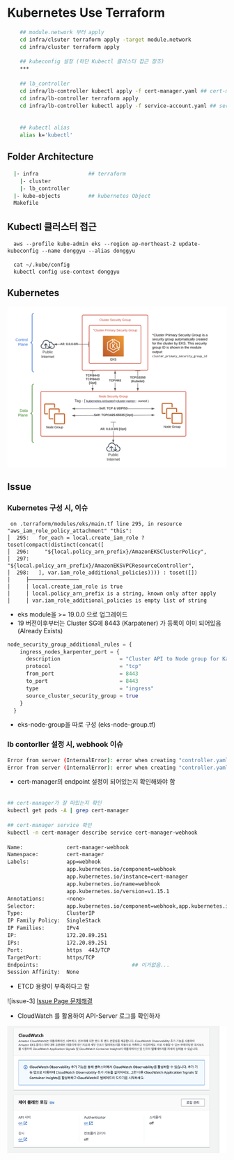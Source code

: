 # Kubernetes Use Terraform

```sh
    ## module.network 부터 apply
    cd infra/clsuter terraform apply -target module.network
    cd infra/cluster terraform apply 

    ## kubeconfig 설정 (하단 Kubectl 클러스터 접근 참조)
    ***

    ## lb_controller
    cd infra/lb-controller kubectl apply -f cert-manager.yaml ## cert-manager object(NS) 생성
    cd infra/lb-controller terraform apply 
    cd infra/lb-controller kubectl apply -f service-account.yaml ## service-account 생성
    

    ## kubectl alias
    alias k='kubectl'
```

## Folder Architecture

```sh
  |- infra                ## terraform 
    |- cluster
    |- lb_controller
  |- kube-objects         ## kubernetes Object
  Makefile 
```

## Kubectl 클러스터 접근

```
  aws --profile kube-admin eks --region ap-northeast-2 update-kubeconfig --name donggyu --alias donggyu

  cat ~/.kube/config
  kubectl config use-context donggyu
```

## Kubernetes 

![1](./public/1.png)

## Issue

### Kubernetes 구성 시, 이슈
```
 on .terraform/modules/eks/main.tf line 295, in resource "aws_iam_role_policy_attachment" "this":
│  295:   for_each = local.create_iam_role ? toset(compact(distinct(concat([
│  296:     "${local.policy_arn_prefix}/AmazonEKSClusterPolicy",
│  297:     "${local.policy_arn_prefix}/AmazonEKSVPCResourceController",
│  298:   ], var.iam_role_additional_policies)))) : toset([])
│     ├────────────────
│     │ local.create_iam_role is true
│     │ local.policy_arn_prefix is a string, known only after apply
│     │ var.iam_role_additional_policies is empty list of string
```

- eks module을  >= 19.0.0 으로 업그레이드
- 19 버전이후부터는 Cluster SG에 8443 (Karpatener) 가 등록이 이미 되어있음 (Already Exists)
```tf
node_security_group_additional_rules = {
    ingress_nodes_karpenter_port = {
      description                   = "Cluster API to Node group for Karpenter webhook"
      protocol                      = "tcp"
      from_port                     = 8443
      to_port                       = 8443
      type                          = "ingress"
      source_cluster_security_group = true
    }
  }
```
- eks-node-group을 따로 구성 (eks-node-group.tf)

### lb contorller 설정 시, webhook 이슈

```sh
Error from server (InternalError): error when creating "controller.yaml": Internal error occurred: failed calling webhook "webhook.cert-manager.io": failed to call webhook: Post "https://cert-manager-webhook.cert-manager.svc:443/validate?timeout=30s": no endpoints available for service "cert-manager-webhook"
Error from server (InternalError): error when creating "controller.yaml": Internal error occurred: failed calling webhook "webhook.cert-manager.io": failed to call webhook: Post "https://cert-manager-webhook.cert-manager.svc:443/validate?timeout=30s": no endpoints available for service "cert-manager-webhook"
```

- cert-manager의 endpoint 설정이 되어있는지 확인해봐야 함

```sh

## cert-manager가 잘 떠있는지 확인
kubectl get pods -A | grep cert-manager

## cert-manager service 확인
kubectl -n cert-manager describe service cert-manager-webhook

Name:              cert-manager-webhook
Namespace:         cert-manager
Labels:            app=webhook
                   app.kubernetes.io/component=webhook
                   app.kubernetes.io/instance=cert-manager
                   app.kubernetes.io/name=webhook
                   app.kubernetes.io/version=v1.15.1
Annotations:       <none>
Selector:          app.kubernetes.io/component=webhook,app.kubernetes.io/instance=cert-manager,app.kubernetes.io/name=webhook
Type:              ClusterIP
IP Family Policy:  SingleStack
IP Families:       IPv4
IP:                172.20.89.251
IPs:               172.20.89.251
Port:              https  443/TCP
TargetPort:        https/TCP
Endpoints:                              ## 이거없음...
Session Affinity:  None
```

- ETCD 용량이 부족하다고 함

![issue-3]
<a href="https://cert-manager.io/docs/troubleshooting/webhook/"> Issue Page </a>
<a href="https://help.ovhcloud.com/csm/en-gb-public-cloud-kubernetes-etcd-quota-error?id=kb_article_view&sysparm_article=KB0049739"> 문제해결 </a>

- CloudWatch 를 활용하여 API-Server 로그를 확인하자

![issue-4](./public/issue-4.png)